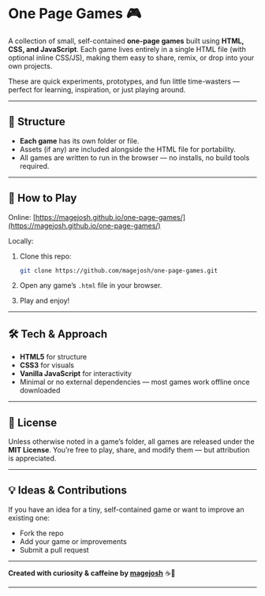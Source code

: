 

# One Page Games 🎮

A collection of small, self-contained **one-page games** built using **HTML, CSS, and JavaScript**.
Each game lives entirely in a single HTML file (with optional inline CSS/JS), making them easy to share, remix, or drop into your own projects.

These are quick experiments, prototypes, and fun little time-wasters — perfect for learning, inspiration, or just playing around.

---

## 📂 Structure

* **Each game** has its own folder or file.
* Assets (if any) are included alongside the HTML file for portability.
* All games are written to run in the browser — no installs, no build tools required.

---

## 🚀 How to Play

Online: [https://magejosh.github.io/one-page-games/](https://magejosh.github.io/one-page-games/)

Locally:

1. Clone this repo:

   ```bash
   git clone https://github.com/magejosh/one-page-games.git
   ```
2. Open any game’s `.html` file in your browser.
3. Play and enjoy!

---

## 🛠️ Tech & Approach

* **HTML5** for structure
* **CSS3** for visuals
* **Vanilla JavaScript** for interactivity
* Minimal or no external dependencies — most games work offline once downloaded

---

## 📜 License

Unless otherwise noted in a game’s folder, all games are released under the **MIT License**.
You’re free to play, share, and modify them — but attribution is appreciated.

---

## 💡 Ideas & Contributions

If you have an idea for a tiny, self-contained game or want to improve an existing one:

* Fork the repo
* Add your game or improvements
* Submit a pull request

---

**Created with curiosity & caffeine by [magejosh](https://github.com/magejosh)** ☕🎨

---



